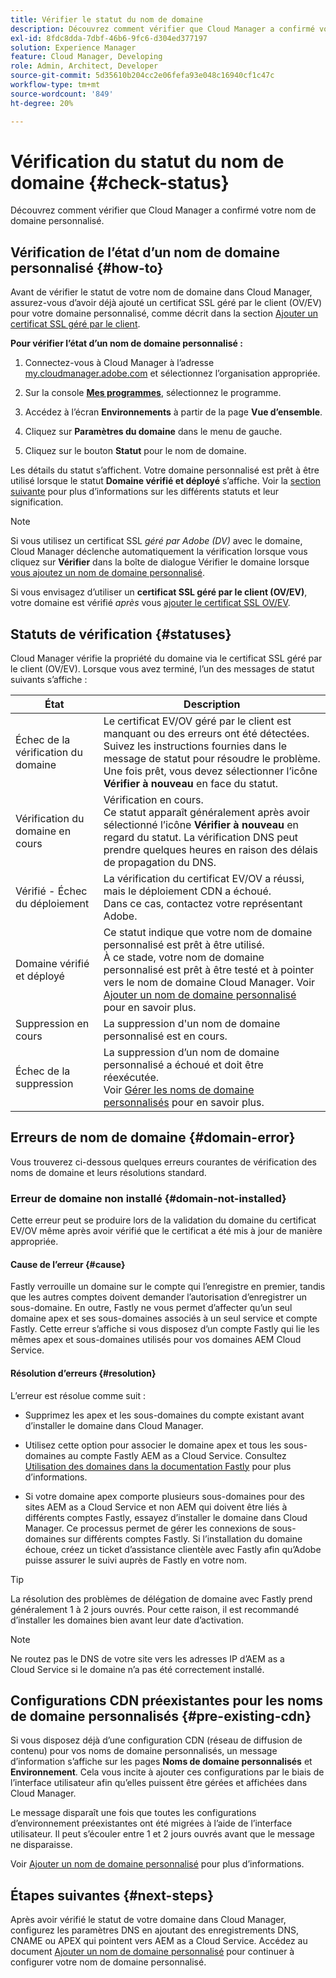```yaml
---
title: Vérifier le statut du nom de domaine
description: Découvrez comment vérifier que Cloud Manager a confirmé votre nom de domaine personnalisé.
exl-id: 8fdc8dda-7dbf-46b6-9fc6-d304ed377197
solution: Experience Manager
feature: Cloud Manager, Developing
role: Admin, Architect, Developer
source-git-commit: 5d35610b204cc2e06fefa93e048c16940cf1c47c
workflow-type: tm+mt
source-wordcount: '849'
ht-degree: 20%

---
```



# Vérification du statut du nom de domaine {#check-status}

Découvrez comment vérifier que Cloud Manager a confirmé votre nom de domaine personnalisé.

## Vérification de l’état d’un nom de domaine personnalisé {#how-to}

Avant de vérifier le statut de votre nom de domaine dans Cloud Manager, assurez-vous d’avoir déjà ajouté un certificat SSL géré par le client (OV/EV) pour votre domaine personnalisé, comme décrit dans la section [Ajouter un certificat SSL géré par le client](/help/implementing/cloud-manager/managing-ssl-certifications/add-ssl-certificate.md##add-customer-managed-ssl-cert).

**Pour vérifier l’état d’un nom de domaine personnalisé :**

1. Connectez-vous à Cloud Manager à l’adresse [my.cloudmanager.adobe.com](https://my.cloudmanager.adobe.com/) et sélectionnez l’organisation appropriée.

1. Sur la console **[Mes programmes](/help/implementing/cloud-manager/navigation.md#my-programs)**, sélectionnez le programme.

1. Accédez à l’écran **Environnements** à partir de la page **Vue d’ensemble**.

1. Cliquez sur **Paramètres du domaine** dans le menu de gauche.

1. Cliquez sur le bouton **Statut** pour le nom de domaine.

Les détails du statut s’affichent. Votre domaine personnalisé est prêt à être utilisé lorsque le statut **Domaine vérifié et déployé** s’affiche. Voir la [section suivante](#statuses) pour plus d’informations sur les différents statuts et leur signification.

>[!NOTE]
>
>Si vous utilisez un certificat SSL *géré par Adobe (DV)* avec le domaine, Cloud Manager déclenche automatiquement la vérification lorsque vous cliquez sur **Vérifier** dans la boîte de dialogue Vérifier le domaine lorsque [vous ajoutez un nom de domaine personnalisé](/help/implementing/cloud-manager/custom-domain-names/add-custom-domain-name.md).
>
>Si vous envisagez d’utiliser un **certificat SSL géré par le client (OV/EV)**, votre domaine est vérifié *après* vous [ ajouter le certificat SSL OV/EV](/help/implementing/cloud-manager/managing-ssl-certifications/add-ssl-certificate.md).


## Statuts de vérification {#statuses}

Cloud Manager vérifie la propriété du domaine via le certificat SSL géré par le client (OV/EV). Lorsque vous avez terminé, l’un des messages de statut suivants s’affiche :

| État | Description |
| --- | --- |
| Échec de la vérification du domaine | Le certificat EV/OV géré par le client est manquant ou des erreurs ont été détectées.<br> Suivez les instructions fournies dans le message de statut pour résoudre le problème. Une fois prêt, vous devez sélectionner l’icône **Vérifier à nouveau** en face du statut. |
| Vérification du domaine en cours | Vérification en cours.<br>Ce statut apparaît généralement après avoir sélectionné l’icône **Vérifier à nouveau** en regard du statut. La vérification DNS peut prendre quelques heures en raison des délais de propagation du DNS. |
| Vérifié - Échec du déploiement | La vérification du certificat EV/OV a réussi, mais le déploiement CDN a échoué.<br>Dans ce cas, contactez votre représentant Adobe. |
| Domaine vérifié et déployé | Ce statut indique que votre nom de domaine personnalisé est prêt à être utilisé.<br>À ce stade, votre nom de domaine personnalisé est prêt à être testé et à pointer vers le nom de domaine Cloud Manager. Voir [Ajouter un nom de domaine personnalisé](/help/implementing/cloud-manager/custom-domain-names/add-custom-domain-name.md) pour en savoir plus. |
| Suppression en cours | La suppression d&#39;un nom de domaine personnalisé est en cours. |
| Échec de la suppression | La suppression d’un nom de domaine personnalisé a échoué et doit être réexécutée.<br>Voir [Gérer les noms de domaine personnalisés](/help/implementing/cloud-manager/custom-domain-names/managing-custom-domain-names.md) pour en savoir plus. |


## Erreurs de nom de domaine {#domain-error}

Vous trouverez ci-dessous quelques erreurs courantes de vérification des noms de domaine et leurs résolutions standard.

### Erreur de domaine non installé {#domain-not-installed}

Cette erreur peut se produire lors de la validation du domaine du certificat EV/OV même après avoir vérifié que le certificat a été mis à jour de manière appropriée.

#### Cause de l’erreur {#cause}

Fastly verrouille un domaine sur le compte qui l’enregistre en premier, tandis que les autres comptes doivent demander l’autorisation d’enregistrer un sous-domaine. En outre, Fastly ne vous permet d’affecter qu’un seul domaine apex et ses sous-domaines associés à un seul service et compte Fastly. Cette erreur s’affiche si vous disposez d’un compte Fastly qui lie les mêmes apex et sous-domaines utilisés pour vos domaines AEM Cloud Service.

#### Résolution d’erreurs {#resolution}

L’erreur est résolue comme suit :

* Supprimez les apex et les sous-domaines du compte existant avant d’installer le domaine dans Cloud Manager.

* Utilisez cette option pour associer le domaine apex et tous les sous-domaines au compte Fastly AEM as a Cloud Service. Consultez [Utilisation des domaines dans la documentation Fastly](https://docs.fastly.com/en/guides/working-with-domains) pour plus d’informations.

* Si votre domaine apex comporte plusieurs sous-domaines pour des sites AEM as a Cloud Service et non AEM qui doivent être liés à différents comptes Fastly, essayez d’installer le domaine dans Cloud Manager. Ce processus permet de gérer les connexions de sous-domaines sur différents comptes Fastly. Si l’installation du domaine échoue, créez un ticket d’assistance clientèle avec Fastly afin qu’Adobe puisse assurer le suivi auprès de Fastly en votre nom.

>[!TIP]
>
>La résolution des problèmes de délégation de domaine avec Fastly prend généralement 1 à 2 jours ouvrés. Pour cette raison, il est recommandé d’installer les domaines bien avant leur date d’activation.

>[!NOTE]
>
>Ne routez pas le DNS de votre site vers les adresses IP d’AEM as a Cloud Service si le domaine n’a pas été correctement installé.

## Configurations CDN préexistantes pour les noms de domaine personnalisés {#pre-existing-cdn}

Si vous disposez déjà d’une configuration CDN (réseau de diffusion de contenu) pour vos noms de domaine personnalisés, un message d’information s’affiche sur les pages **Noms de domaine personnalisés** et **Environnement**. Cela vous incite à ajouter ces configurations par le biais de l’interface utilisateur afin qu’elles puissent être gérées et affichées dans Cloud Manager.

Le message disparaît une fois que toutes les configurations d’environnement préexistantes ont été migrées à l’aide de l’interface utilisateur. Il peut s’écouler entre 1 et 2 jours ouvrés avant que le message ne disparaisse.

Voir [Ajouter un nom de domaine personnalisé](/help/implementing/cloud-manager/custom-domain-names/add-custom-domain-name.md) pour plus d’informations.

## Étapes suivantes {#next-steps}

Après avoir vérifié le statut de votre domaine dans Cloud Manager, configurez les paramètres DNS en ajoutant des enregistrements DNS, CNAME ou APEX qui pointent vers AEM as a Cloud Service. Accédez au document [Ajouter un nom de domaine personnalisé](/help/implementing/cloud-manager/custom-domain-names/add-custom-domain-name.md) pour continuer à configurer votre nom de domaine personnalisé.
